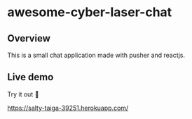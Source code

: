 # awesome-cyber-laser-chat


## Overview

This is a small chat application made with pusher and reactjs.


## Live demo

Try it out 🧔

https://salty-taiga-39251.herokuapp.com/

